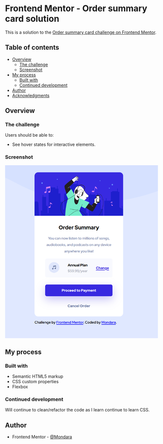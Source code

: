 # Frontend Mentor - Order summary card solution

This is a solution to the [Order summary card challenge on Frontend Mentor](https://www.frontendmentor.io/challenges/order-summary-component-QlPmajDUj).

## Table of contents

- [Overview](#overview)
  - [The challenge](#the-challenge)
  - [Screenshot](#screenshot)
- [My process](#my-process)
  - [Built with](#built-with)
  - [Continued development](#continued-development)
- [Author](#author)
- [Acknowledgments](#acknowledgments)


## Overview

### The challenge

Users should be able to:

- See hover states for interactive elements.

### Screenshot

![](./design/Final_Design/Desktop_ScreenShot.PNG) 

## My process

### Built with

- Semantic HTML5 markup
- CSS custom properties
- Flexbox

### Continued development

Will continue to clean/refactor the code as I learn continue to learn CSS.

## Author

- Frontend Mentor - [@Mondara](https://www.frontendmentor.io/profile/Mondara)
